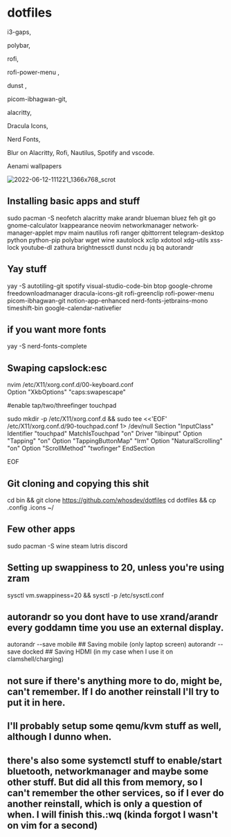 # dotfiles
i3-gaps,

polybar, 

rofi, 

rofi-power-menu  ,

dunst ,

picom-ibhagwan-git,

alacritty,

Dracula Icons,

Nerd Fonts,

Blur on Alacritty, Rofi, Nautilus, Spotify and vscode.

Aenami wallpapers


![2022-06-12-111221_1366x768_scrot](https://user-images.githubusercontent.com/54769761/173237403-be7e9346-796a-45b1-80df-36bb373d5c84.png)


## Installing basic apps and stuff

sudo pacman -S neofetch alacritty make arandr blueman bluez  feh git go gnome-calculator lxappearance neovim networkmanager network-manager-applet mpv maim nautilus rofi ranger qbittorrent telegram-desktop  python python-pip polybar wget wine xautolock xclip xdotool xdg-utils xss-lock youtube-dl zathura brightnessctl dunst ncdu jq bq autorandr

## Yay stuff
 yay -S autotiling-git spotify visual-studio-code-bin btop google-chrome freedownloadmanager dracula-icons-git rofi-greenclip rofi-power-menu picom-ibhagwan-git notion-app-enhanced nerd-fonts-jetbrains-mono timeshift-bin google-calendar-nativefier

## if you want more fonts
yay -S nerd-fonts-complete

## Swaping capslock:esc
nvim /etc/X11/xorg.conf.d/00-keyboard.conf   
Option "XkbOptions" "caps:swapescape" 

#enable tap/two/threefinger touchpad

sudo mkdir -p /etc/X11/xorg.conf.d && sudo tee <<'EOF' /etc/X11/xorg.conf.d/90-touchpad.conf 1> /dev/null
Section "InputClass"
        Identifier "touchpad"
        MatchIsTouchpad "on"
        Driver "libinput"
        Option "Tapping" "on"
        Option "TappingButtonMap" "lrm"
        Option "NaturalScrolling" "on"
        Option "ScrollMethod" "twofinger"
EndSection

EOF

## Git cloning and copying this shit
cd bin && git clone https://github.com/whosdev/dotfiles
cd dotfiles && cp .config .icons ~/ 


## Few other apps

sudo pacman -S wine steam lutris discord

## Setting up swappiness to 20, unless you're using zram
sysctl vm.swappiness=20 && sysctl -p /etc/sysctl.conf

## autorandr so you dont have to use xrand/arandr every goddamn time you use an external display.
autorandr --save mobile ## Saving mobile (only laptop screen)
autorandr --save docked ## Saving HDMI (in my case when I use it on clamshell/charging)


## not sure if there's anything more to do, might be, can't remember. If I do another reinstall I'll try to put it in here.
## I'll probably setup some qemu/kvm stuff as well, although I dunno when.
## there's also some systemctl stuff to enable/start bluetooth, networkmanager and maybe some other stuff. But did all this from memory, so I can't remember the other services, so if I ever do another reinstall, which is only a question of when. I will finish this.:wq (kinda forgot I wasn't on vim for a second)
